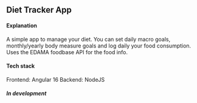 ## Diet Tracker App

#### Explanation
A simple app to manage your diet. You can set daily macro goals, monthly/yearly body measure goals and log daily your food consumption. Uses the EDAMA foodbase API for the food info.

#### Tech stack
Frontend: Angular 16
Backend: NodeJS

##### In development

